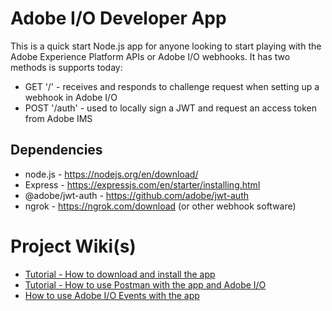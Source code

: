# Adobe I/O Developer App
 
This is a quick start Node.js app for anyone looking to start playing with the Adobe Experience Platform APIs or Adobe I/O webhooks. It has two methods is supports today:

* GET '/' - receives and responds to challenge request when setting up a webhook in Adobe I/O
* POST '/auth' - used to locally sign a JWT and request an access token from Adobe IMS

## Dependencies
* node.js - https://nodejs.org/en/download/
* Express - https://expressjs.com/en/starter/installing.html
* @adobe/jwt-auth - https://github.com/adobe/jwt-auth
* ngrok - https://ngrok.com/download (or other webhook software)


# Project Wiki(s)
* [Tutorial - How to download and install the app](https://github.com/eknee/adobe-io-developer-app/wiki/Tutorial-%7C-How-to-download-and-install-the-app)  
* [Tutorial - How to use Postman with the app and Adobe I/O]()  
* [How to use Adobe I/O Events with the app]()  
